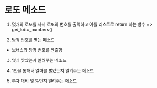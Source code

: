 
# 로또 메소드
1. 몇개의 로또를 사서 로또의 번호를 출력하고 이를 리스트로 return 하는 함수
=> get_lotto_numbers()

2. 당첨 번호를 받는 메소드
- 보너스와 당첨 번호를 인출함


3. 몇개 맞았는지 알려주는 메소드
4. 1번을 통해서 얼마를 벌었는지 알려주는 메소드


5. 투자 대비 몇 %인지 알려주는 메소드